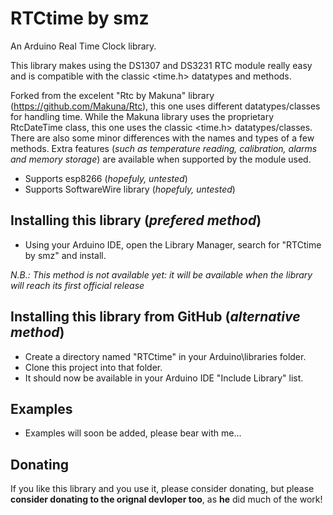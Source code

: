 # RTCtime by smz

An Arduino Real Time Clock library.  

This library makes using the DS1307 and DS3231 RTC module really easy and is compatible with the classic &lt;time.h&gt; datatypes and methods.

Forked from the excelent "Rtc by Makuna" library (https://github.com/Makuna/Rtc), this one uses different datatypes/classes for handling time. While the Makuna library uses the proprietary RtcDateTime class, this one uses the classic &lt;time.h&gt; datatypes/classes. There are also some minor differences with the names and types of a few methods. Extra features (_such as temperature reading, calibration, alarms and memory storage_) are available when supported by the module used.

 - Supports esp8266 (*hopefuly, untested*)
 - Supports SoftwareWire library (*hopefuly, untested*)

## Installing this library (_prefered method_)
 - Using your Arduino IDE, open the Library Manager, search for "RTCtime by smz" and install.
 
 *N.B.: This method is not available yet: it will be available when the library will reach its first official release*

## Installing this library from GitHub (_alternative method_)
 - Create a directory named "RTCtime" in your Arduino\libraries folder.
 - Clone this project into that folder.  
 - It should now be available in your Arduino IDE "Include Library" list.

## Examples

 - Examples will soon be added, please bear with me...

## Donating
If you like this library and you use it, please consider donating, but please __consider donating to the orignal devloper too__, as **he** did much of the work! 
